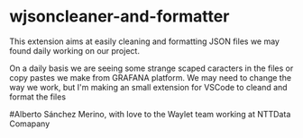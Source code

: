 # wjsoncleaner-and-formatter
This extension aims at easily cleaning and formatting JSON files we may found daily working on our project.

On a daily basis we are seeing some strange scaped caracters in the files or copy pastes we make from GRAFANA platform. 
We may need to change the way we work, but I'm making an small extension for VSCode to cleand and format the files

#Alberto Sánchez Merino, with love to the Waylet team working at NTTData Comapany
